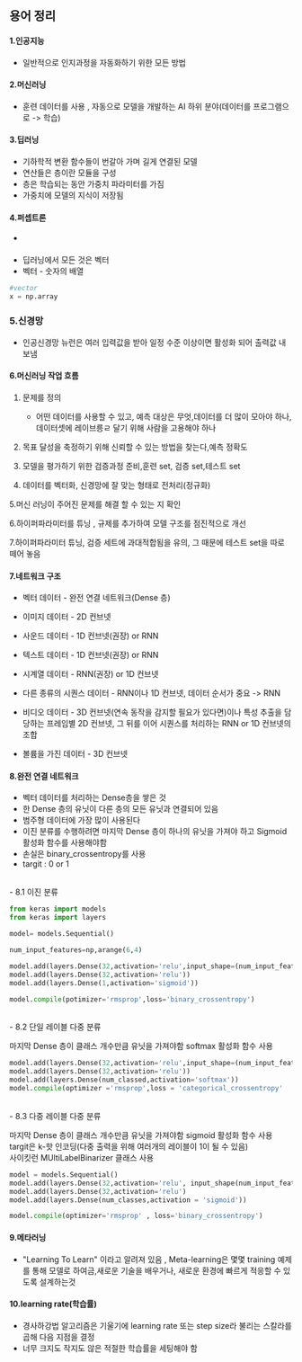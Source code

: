 ## 용어 정리

#### 1.인공지능 
- 일반적으로 인지과정을 자동화하기 위한 모든 방법

#### 2.머신러닝
- 훈련 데이터를 사용 , 자동으로 모델을 개발하는 AI 하위 분야(데이터를 프로그램으로 -> 학습)

#### 3.딥러닝
- 기하학적 변환 함수들이 번갈아 가며 길게 연결된 모델
- 연산들은 층이란 모듈을 구성
- 층은 학습되는 동안 가중치 파라미터를 가짐
- 가중치에 모델의 지식이 저장됨


#### 4.퍼셉트론
-

#### 


- 딥러닝에서 모든 것은 벡터
- 벡터 - 숫자의 배열
```python
#vector
x = np.array
```

### 5.신경망
- 인공신경망 뉴런은 여러 입력값을 받아 일정 수준 이상이면 활성화 되어 출력값 내보냄


#### 6.머신러닝 작업 흐름
1. 문제를 정의
	- 어떤 데이터를 사용할 수 있고, 예측 대상은 무엇,데이터를 더 많이 모아야 하나, 데이터셋에 레이브릉ㄹ 달기 위해 사람을 고용해야 하나

2. 목표 달성을 축정하기 위해 신뢰할 수 있는 방법을 찾는다,예측 정확도

3. 모델을 평가하기 위한 검증과정 준비,훈련 set, 검증 set,테스트 set

4. 데이터를 벡터화, 신경망에 잘 맞는 형태로 전처리(정규화)

5.머신 러닝이 주어진 문제를 해결 할 수 있는 지 확인

6.하이퍼파라미터를 튜닝 , 규제를 추가하여 모델 구조를 점진적으로 개선

7.하이퍼파라미터 튜닝, 검증 세트에 과대적합됨을 유의, 그 때문에 테스트 set을 따로 떼어 놓음



#### 7.네트워크 구조

- 벡터 데이터 - 완전 연결 네트워크(Dense 층)

- 이미지 데이터 - 2D 컨브넷

- 사운드 데이터 - 1D 컨브넷(권장) or RNN

- 텍스트 데이터 - 1D 컨브넷(권장) or RNN

- 시계열 데이터 - RNN(권장) or 1D 컨브넷

- 다른 종류의 시퀀스 데이터 - RNN이나 1D 컨브넷, 데이터 순서가 중요 -> RNN

- 비디오 데이터 - 3D 컨브넷(연속 동작을 감지할 필요가 있다면)이나 특성 추출을 담당하는 프레임별 2D 컨브넷, 그 뒤를 이어 시퀀스를 처리하는 RNN or 1D 컨브넷의 조합

- 볼륨을 가진 데이터 - 3D 컨브넷

#### 8.완전 연결 네트워크

- 벡터 데이터를 처리하는 Dense층을 쌓은 것
- 한 Dense 층의 유닛이 다른 층의 모든 유닛과 연결되어 있음
- 범주형 데이터에 가장 많이 사용된다
- 이진 분류를 수행하려면 마지막 Dense 층이 하나의 유닛을 가져야 하고 Sigmoid 활성화 함수를 사용해야함
- 손실은 binary_crossentropy를 사용
- targit : 0 or 1
<br>
- 8.1 이진 분류

```python
from keras import models
from keras import layers

model= models.Sequential()

num_input_features=np,arange(6,4)

model.add(layers.Dense(32,activation='relu',input_shape=(num_input_features,)))
model.add(layers.Dense(32,activation='relu'))
model.add(layers.Dense(1,activation='sigmoid'))

model.compile(potimizer='rmsprop',loss='binary_crossentropy')
```
<br>
- 8.2 단일 레이블 다중 분류

마지막 Dense 층이 클래스 개수만큼 유닛을 가져야함
softmax 활성화 함수 사용


```python
model.add(layers.Dense(32,activation='relu',input_shape=(num_input_features,)))
model.add(layers.Dense(32,activation='relu'))
model.add(layers.Dense(num_classed,activation='softmax'))
model.compile(optimizer ='rmsprop',loss = 'categorical_crossentropy'
```
<br>
- 8.3 다중 레이블 다중 분류

마지막 Dense 층이 클래스 개수만큼 유닛을 가져야함
sigmoid 활성화 함수 사용
targit은 k-핫 인코딩(다중 출력을 위해 여러개의 레이블이 1이 될 수 있음)
<br>
사이킷런 MUltiLabelBinarizer 클래스 사용


```python
model = models.Sequential()
model.add(layers.Dense(32,activation='relu', input_shape(num_input_features,)))
model.add(layers.Dense(32,activation='relu')
model.add(layers.Dense(num_classes,activation = 'sigmoid'))

model.compile(optimizer='rmsprop' , loss='binary_crossentropy')
```

#### 9.메타러닝
- "Learning To Learn" 이라고 알려져 있음 , Meta-learning은 몇몇 training 예제를 통해 모델로 하여금,새로운 기술을 배우거나, 새로운 환경에 빠르게 적응할 수 있도록 설계하는것


#### 10.learning rate(학습률)
- 경사하강법 알고리즘은 기울기에 learning rate 또는 step size라 불리는 스칼라를 곱해 다음 지점을 결정
- 너무 크지도 작지도 않은 적절한 학습률을 세팅해야 함


```
